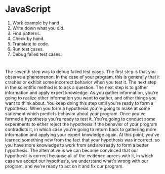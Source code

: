 # JavaScript
1) Work example by hand.
2)  Write down what you did.
3) Find patterns.
 4) Check by hand.
 5) Translate to code.
 6) Run test cases.
7) Debug failed test cases.
   #
The seventh step was to debug failed test cases.
The first step is that you observe a phenomenon. In the case of your program, this is generally that it crashes or exhibit some incorrect behavior when you test it.
The next step in the scientific method is to ask a question. 
The next step is to gather information and apply expert knowledge.  As you gather information, you're going to realize other information you want to gather, and other things you want to think about. You keep doing this step until you're ready to form a hypothesis. When you form a hypothesis you're going to make at some statement which predicts behavior about your program. 
Once you've formed a hypothesis you're ready to test it. You're going to conduct some experiments to either reject the hypothesis if the behavior of your program contradicts it, in which case you're going to return back to gathering more information and applying your expert knowledge again. At this point, you've learned something new from the fact that your hypothesis was incorrect, so you have more knowledge to work from and are ready to form a better hypothesis. The alternative is we can become convinced that our hypothesis is correct because all of the evidence agrees with it, in which case we accept our hypothesis, we understand what's wrong with our program, and we're ready to act on it and fix our program.

